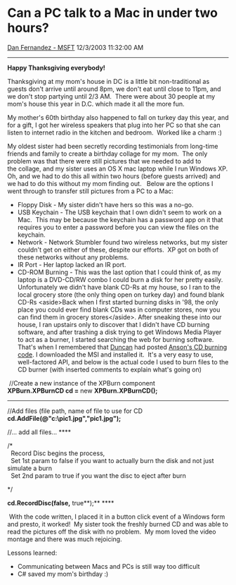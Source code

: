 <div id="page">

# Can a PC talk to a Mac in under two hours?

[Dan Fernandez -
MSFT](https://social.msdn.microsoft.com/profile/Dan%20Fernandez%20-%20MSFT)
12/3/2003 11:32:00 AM

-----

<div id="content">

**Happy Thanksgiving everybody\!**

Thanksgiving at my mom's house in DC is a little bit non-traditional as
guests don't arrive until around 8pm, we don't eat until close to
11pm, and we don't stop partying until 2/3 AM.  There were about 30
people at my mom's house this year in D.C. which made it all the more
fun.  
  
My mother's 60th birthday also happened to fall on turkey day this year,
and for a gift, I got her wireless speakers that plug into her PC so
that she can listen to internet radio in the kitchen and bedroom. 
Worked like a charm :)

My oldest sister had been secretly recording testimonials from long-time
friends and family to create a birthday collage for my mom.  The only
problem was that there were still pictures that we needed to add to
the collage, and my sister uses an OS X mac laptop while I run Windows
XP. Oh, and we had to do this all within two hours (before guests
arrived) and we had to do this without my mom finding out.   Below are
the options I went through to transfer still pictures from a PC to a
Mac: 

  - Floppy Disk - My sister didn't have hers so this was a no-go.
  - USB Keychain - The USB keychain that I own didn't seem to work on a
    Mac.  This may be because the keychain has a password app on it that
    requires you to enter a password before you can view the files on
    the keychain.
  - Network - Network Stumbler found two wireless networks, but my
    sister couldn't get on either of these, despite our efforts.  XP got
    on both of these networks without any problems. 
  - IR Port - Her laptop lacked an IR port.
  - CD-ROM Burning - This was the last option that I could think of, as
    my laptop is a DVD-CD/RW combo I could burn a disk for her pretty
    easily.  Unfortunately we didn't have blank CD-Rs at my house, so I
    ran to the local grocery store (the only thing open on turkey day)
    and found blank CD-Rs \<aside\>Back when I first started burning
    disks in '98, the only place you could ever find blank CDs was in
    computer stores, now you can find them in grocery stores\</aside\>.
    After sneaking these into our house, I ran upstairs only to discover
    that I didn't have CD burning software, and after trashing a
    disk trying to get Windows Media Player to act as a burner, I
    started searching the web for burning software.  That's when I
    remembered that [Duncan](http://weblogs.asp.net/duncanma/) had
    posted [Anson's CD burning
    code](http://download.microsoft.com/download/6/9/c/69c5d1b7-e3ac-4986-99f1-0c55dc374d66/xpburn.msi).
    I downloaded the MSI and installed it.  It's a very easy to use,
    well-factored API, and below is the actual code I used to burn files
    to the CD burner (with inserted comments to explain what's going on)

 //Create a new instance of the XPBurn component  
**XPBurn.XPBurnCD cd =** new **XPBurn.XPBurnCD();**

****

//Add files (file path, name of file to use for CD  
**cd.AddFile(@"c:\\pic1.jpg","pic1.jpg");**

//... add all files... ****

/\*  
  Record Disc begins the process,  
  Set 1st param to false if you want to actually burn the disk and not
just simulate a burn  
  Set 2nd param to true if you want the disc to eject after burn

\*/  

**cd.RecordDisc(**false**,** true**);** ****

 With the code written, I placed it in a button click event of a Windows
form and presto, it worked\!  My sister took the freshly burned CD and
was able to read the pictures off the disk with no problem.  My mom
loved the video montage and there was much rejoicing. 

Lessons learned:

  - Communicating between Macs and PCs is still way too difficult
  - C\# saved my mom's birthday :)

</div>

</div>
